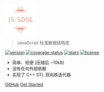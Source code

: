 ![Js-sdsl](../assets/logo-removebg.png)

> JavaScript 标准数据结构库

<a target="_blank" href="https://www.npmjs.com/package/js-sdsl"><img src="https://img.shields.io/npm/v/js-sdsl?color=blue" alt="version" /></a>
<a target="_blank" href="https://coveralls.io/github/ZLY201/js-sdsl"><img src="https://coveralls.io/repos/github/ZLY201/js-sdsl/badge.svg?branch=dev" alt="coverage status" /></a>
<a target="_blank" href="https://github.com/ZLY201/js-sdsl"><img src="https://img.shields.io/github/stars/zly201/js-sdsl.svg" alt="stars" /></a>
<a target="_blank" href="https://github.com/ZLY201/js-sdsl/blob/dev/LICENSE"><img src="https://img.shields.io/npm/l/js-sdsl?color=%230969da" alt="license" /></a>

- 简单、轻便 (压缩后 ~10kB)
- 没有任何外部依赖
- 实现了 C++ STL 双向跌迭代器

[GitHub](https://github.com/zly201/js-sdsl/)
[Get Started](#Js-sdsl)
